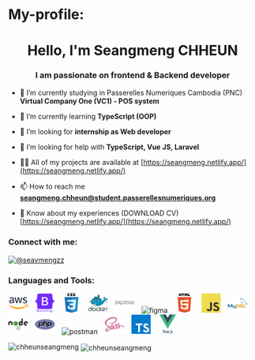 # My-profile:

<h1 align="center">Hello, I'm Seangmeng CHHEUN</h1>
<h3 align="center">I am passionate on frontend & Backend developer</h3>

- 🔭 I’m currently studying in Passerelles Numeriques Cambodia (PNC) **Virtual Company One (VC1) - POS system**

- 🌱 I’m currently learning **TypeScript (OOP)**

- 👯 I’m looking for **internship as Web developer**

- 🤝 I’m looking for help with **TypeScript, Vue JS, Laravel**

- 👨‍💻 All of my projects are available at [https://seangmeng.netlify.app/](https://seangmeng.netlify.app/)

- 📫 How to reach me **seangmeng.chheun@student.passerellesnumeriques.org**

- 📄 Know about my experiences (DOWNLOAD CV) [https://seangmeng.netlify.app/](https://seangmeng.netlify.app/)

<h3 align="left">Connect with me:</h3>
<p align="left">
<a href="www.youtube.com/@seavmengzz" target="blank"><img align="center" src="https://raw.githubusercontent.com/rahuldkjain/github-profile-readme-generator/master/src/images/icons/Social/youtube.svg" alt="@seavmengzz" height="30" width="40" /></a>
</p>

<h3 align="left">Languages and Tools:</h3>
<p align="left">
  <span style="margin-right: 10px;"><img src="https://raw.githubusercontent.com/devicons/devicon/master/icons/amazonwebservices/amazonwebservices-original-wordmark.svg" alt="aws" width="40" height="40"/></span>
  <span style="margin-right: 10px;"><img src="https://raw.githubusercontent.com/devicons/devicon/master/icons/bootstrap/bootstrap-plain-wordmark.svg" alt="bootstrap" width="40" height="40"/></span>
  <span style="margin-right: 10px;"><img src="https://raw.githubusercontent.com/devicons/devicon/master/icons/css3/css3-original-wordmark.svg" alt="css3" width="40" height="40"/></span>
  <span style="margin-right: 10px;"><img src="https://raw.githubusercontent.com/devicons/devicon/master/icons/docker/docker-original-wordmark.svg" alt="docker" width="40" height="40"/></span>
  <span style="margin-right: 10px;"><img src="https://raw.githubusercontent.com/devicons/devicon/master/icons/express/express-original-wordmark.svg" alt="express" width="40" height="40"/></span>
  <span style="margin-right: 10px;"><img src="https://www.vectorlogo.zone/logos/figma/figma-icon.svg" alt="figma" width="40" height="40"/></span>
<!--   <span style="margin-right: 10px;"><img src="https://www.vectorlogo.zone/logos/firebase/firebase-icon.svg" alt="firebase" width="40" height="40"/></span> -->
  <span style="margin-right: 10px;"><img src="https://raw.githubusercontent.com/devicons/devicon/master/icons/html5/html5-original-wordmark.svg" alt="html5" width="40" height="40"/></span>
  <span style="margin-right: 10px;"><img src="https://raw.githubusercontent.com/devicons/devicon/master/icons/javascript/javascript-original.svg" alt="javascript" width="40" height="40"/></span>
<!--   <span style="margin-right: 10px;"><img src="https://raw.githubusercontent.com/devicons/devicon/master/icons/laravel/laravel-plain-wordmark.svg" alt="laravel" width="40" height="40"/></span> -->
  <span style="margin-right: 10px;"><img src="https://raw.githubusercontent.com/devicons/devicon/master/icons/mysql/mysql-original-wordmark.svg" alt="mysql" width="40" height="40"/></span>
  <span style="margin-right: 10px;"><img src="https://raw.githubusercontent.com/devicons/devicon/master/icons/nodejs/nodejs-original-wordmark.svg" alt="nodejs" width="40" height="40"/></span>
  <span style="margin-right: 10px;"><img src="https://raw.githubusercontent.com/devicons/devicon/master/icons/php/php-original.svg" alt="php" width="40" height="40"/></span>
  <span style="margin-right: 10px;"><img src="https://www.vectorlogo.zone/logos/getpostman/getpostman-icon.svg" alt="postman" width="40" height="40"/></span>
  <span style="margin-right: 10px;"><img src="https://raw.githubusercontent.com/devicons/devicon/master/icons/sass/sass-original.svg" alt="sass" width="40" height="40"/></span>
  <span style="margin-right: 10px;"><img src="https://raw.githubusercontent.com/devicons/devicon/master/icons/typescript/typescript-original.svg" alt="typescript" width="40" height="40"/></span>
  <span style="margin-right: 10px;"><img src="https://raw.githubusercontent.com/devicons/devicon/master/icons/vuejs/vuejs-original-wordmark.svg" alt="vuejs" width="40" height="40"/></span>
</p>



<p><img align="left" src="https://github-readme-stats.vercel.app/api/top-langs?username=chheunseangmeng&show_icons=true&locale=en&layout=compact" alt="chheunseangmeng" /></p>

<p>&nbsp;<img align="center" src="https://github-readme-stats.vercel.app/api?username=chheunseangmeng&show_icons=true&locale=en" alt="chheunseangmeng" /></p>


